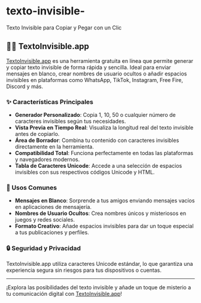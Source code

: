 # texto-invisible-
Texto Invisible para Copiar y Pegar con un Clic

## 🕵️‍♂️ TextoInvisible.app

[TextoInvisible.app](https://www.textoinvisible.app/) es una herramienta gratuita en línea que permite generar y copiar texto invisible de forma rápida y sencilla. Ideal para enviar mensajes en blanco, crear nombres de usuario ocultos o añadir espacios invisibles en plataformas como WhatsApp, TikTok, Instagram, Free Fire, Discord y más.

### ✨ Características Principales

- **Generador Personalizado**: Copia 1, 10, 50 o cualquier número de caracteres invisibles según tus necesidades.
- **Vista Previa en Tiempo Real**: Visualiza la longitud real del texto invisible antes de copiarlo.
- **Área de Borrador**: Combina tu contenido con caracteres invisibles directamente en la herramienta.
- **Compatibilidad Total**: Funciona perfectamente en todas las plataformas y navegadores modernos.
- **Tabla de Caracteres Unicode**: Accede a una selección de espacios invisibles con sus respectivos códigos Unicode y HTML.

### 🎯 Usos Comunes

- **Mensajes en Blanco**: Sorprende a tus amigos enviando mensajes vacíos en aplicaciones de mensajería.
- **Nombres de Usuario Ocultos**: Crea nombres únicos y misteriosos en juegos y redes sociales.
- **Formato Creativo**: Añade espacios invisibles para dar un toque especial a tus publicaciones y perfiles.

### 🔒 Seguridad y Privacidad

TextoInvisible.app utiliza caracteres Unicode estándar, lo que garantiza una experiencia segura sin riesgos para tus dispositivos o cuentas.

---

¡Explora las posibilidades del texto invisible y añade un toque de misterio a tu comunicación digital con [TextoInvisible.app](https://www.textoinvisible.app/)!
